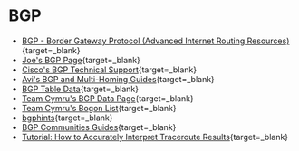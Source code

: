# BGP

- [BGP - Border Gateway Protocol (Advanced Internet Routing Resources)](http://www.bgp4.as){target=_blank}
- [Joe's BGP Page](http://www.mindspring.com/~jlindsay/bgp.html){target=_blank}
- [Cisco's BGP Technical Support](http://www.cisco.com/en/US/tech/tk365/tk80/tsd_technology_support_sub-protocol_home.html){target=_blank}
- [Avi's BGP and Multi-Homing Guides](http://avi.freedman.net/){target=_blank}
- [BGP Table Data](http://bgp.potaroo.net/){target=_blank}
- [Team Cymru's BGP Data Page](http://www.cymru.com/BGP/index.html){target=_blank}
- [Team Cymru's Bogon List](http://www.cymru.com/Documents/bogon-list.html){target=_blank}
- [bgphints](http://bgphints.ruud.org/){target=_blank}
- [BGP Communities Guides](http://www.onesc.net/communities){target=_blank}
- [Tutorial: How to Accurately Interpret Traceroute Results](http://www.nanog.org/meetings/nanog45/abstracts.php?pt=MTE4NSZuYW5vZzQ1&nm=nanog45){target=_blank}
